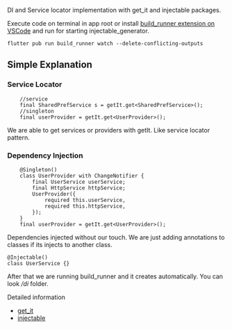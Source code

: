 DI and Service locator implementation with get_it and injectable packages.

Execute code on terminal in app root or install [build_runner extension on VSCode](https://marketplace.visualstudio.com/items?itemName=GaetSchwartz.build-runner) and run for starting injectable_generator.


```
flutter pub run build_runner watch --delete-conflicting-outputs
```
## Simple Explanation

### Service Locator
```
    //service
    final SharedPrefService s = getIt.get<SharedPrefService>();
    //singleton
    final userProvider = getIt.get<UserProvider>();
```

We are able to get services or providers with getIt. Like service locator pattern.

### Dependency Injection
```
    @Singleton()
    class UserProvider with ChangeNotifier {
        final UserService userService;
        final HttpService httpService;
        UserProvider({
            required this.userService,
            required this.httpService,
        });
    }
    final userProvider = getIt.get<UserProvider>();
```
Dependencies injected without our touch. We are just adding annotations to classes if its injects to another class. 
```
@Injectable()
class UserService {}
```
After that we are running build_runner and it creates automatically. You can look */di* folder.

Detailed information 
- [get_it](https://pub.dev/packages/get_it)
- [injectable](https://pub.dev/packages/injectable)